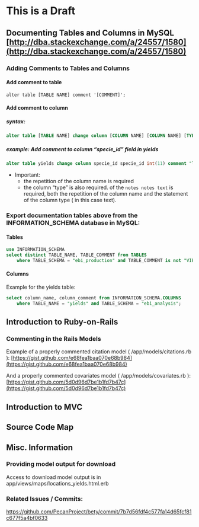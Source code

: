 # This is a Draft

## Documenting Tables and Columns in MySQL [http://dba.stackexchange.com/a/24557/1580](http://dba.stackexchange.com/a/24557/1580)


### Adding Comments to Tables and Columns

#### Add comment to table

    alter table [TABLE NAME] comment '[COMMENT]';

#### Add comment to column

##### syntax:

```sql
alter table [TABLE NAME] change column [COLUMN NAME] [COLUMN NAME] [TYPE] comment "[COMMENT]";
```

##### example: Add comment to column “specie_id” field in yields

```sql
alter table yields change column specie_id specie_id int(11) comment "lookup table for species ";
```

* Important:
  * the repetition of the column name is required
  *  the column “type” is also required. of the `notes notes text` is required, both the repetition of the column name and the statement of the column type ( in this case text).

### Export documentation tables above from the INFORMATION_SCHEMA database in MySQL:

#### Tables

```sql
use INFORMATION_SCHEMA
select distinct TABLE_NAME, TABLE_COMMENT from TABLES 
    where TABLE_SCHEMA = "ebi_production" and TABLE_COMMENT is not "VIEW";
```

#### Columns

Example for the yields table:

```sql
select column_name, column_comment from INFORMATION_SCHEMA.COLUMNS 
    where TABLE_NAME = "yields" and TABLE_SCHEMA = "ebi_analysis";
```


## Introduction to Ruby-on-Rails

### Commenting in the Rails Models


Example of a properly commented citation model (
/app/models/citations.rb ):
[https://gist.github.com/e68fea1baa070e68b984](https://gist.github.com/e68fea1baa070e68b984)

And a properly commented covariates model ( /app/models/covariates.rb
):
[https://gist.github.com/5d0d96d7be1b1fd7b47c](https://gist.github.com/5d0d96d7be1b1fd7b47c)

## Introduction to MVC

## Source Code Map


## Misc. Information

### Providing model output for download

Access to download model output is in app/views/maps/locations_yields.html.erb

### Related Issues / Commits: 

https://github.com/PecanProject/bety/commit/7b7d56fdf4c577fa14d65fcf81c677f5a4bf0633
